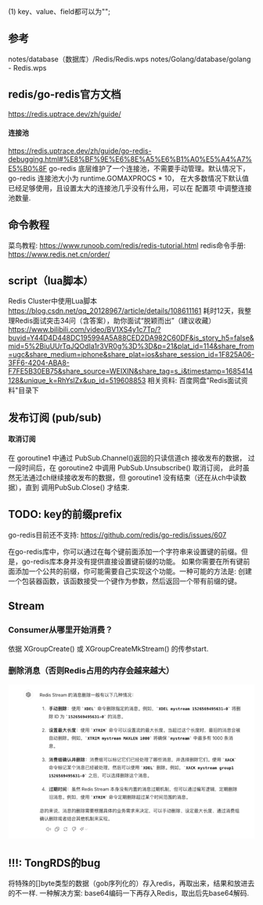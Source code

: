 (1) key、value、field都可以为"";

## 参考

notes/database（数据库）/Redis/Redis.wps
notes/Golang/database/golang - Redis.wps

## redis/go-redis官方文档

https://redis.uptrace.dev/zh/guide/

#### 连接池

https://redis.uptrace.dev/zh/guide/go-redis-debugging.html#%E8%BF%9E%E6%8E%A5%E6%B1%A0%E5%A4%A7%E5%B0%8F
go-redis 底层维护了一个连接池，不需要手动管理。默认情况下， go-redis 连接池大小为 runtime.GOMAXPROCS * 10，
在大多数情况下默认值已经足够使用，且设置太大的连接池几乎没有什么用，可以在 配置项 中调整连接池数量.

## 命令教程

菜鸟教程:
https://www.runoob.com/redis/redis-tutorial.html
redis命令手册:
https://www.redis.net.cn/order/

## script（lua脚本）

Redis Cluster中使用Lua脚本
https://blog.csdn.net/qq_20128967/article/details/108611161
耗时12天，我整理Redis面试突击34问（含答案），助你面试“脱颖而出”（建议收藏）
https://www.bilibili.com/video/BV1XS4y1c7Tp/?buvid=Y44D4D448DC195994A5A88CED2DA982C60DF&is_story_h5=false&mid=5%2BiuUUrTqJQOdIa1r3VR0g%3D%3D&p=21&plat_id=114&share_from=ugc&share_medium=iphone&share_plat=ios&share_session_id=1F825A06-3FF6-4204-ABA8-F7FE5B30EB75&share_source=WEIXIN&share_tag=s_i&timestamp=1685414128&unique_k=RhYslZx&up_id=519608853
相关资料: 百度网盘"Redis面试资料"目录下

## 发布订阅 (pub/sub)

#### 取消订阅

在 goroutine1 中通过 PubSub.Channel()返回的只读信道ch 接收发布的数据，
过一段时间后，在 goroutine2 中调用 PubSub.Unsubscribe() 取消订阅，
此时虽然无法通过ch继续接收发布的数据，但 goroutine1 没有结束（还在从ch中读数据），直到 调用PubSub.Close() 才结束.

## TODO: key的前缀prefix

go-redis目前还不支持:
https://github.com/redis/go-redis/issues/607

在go-redis库中，你可以通过在每个键前面添加一个字符串来设置键的前缀。但是，go-redis库本身并没有提供直接设置键前缀的功能。
如果你需要在所有键前面添加一个公共的前缀，你可能需要自己实现这个功能。一种可能的方法是:
创建一个包装器函数，该函数接受一个键作为参数，然后返回一个带有前缀的键。

## Stream

### Consumer从哪里开始消费？

依据 XGroupCreate() 或 XGroupCreateMkStream() 的传参start.

### 删除消息（否则Redis占用的内存会越来越大）

![_stream.png](_stream.png)

## !!!: TongRDS的bug

将特殊的[]byte类型的数据（gob序列化的）存入redis，再取出来，结果和放进去的不一样.
一种解决方案: base64编码一下再存入Redis，取出后先base64解码.


